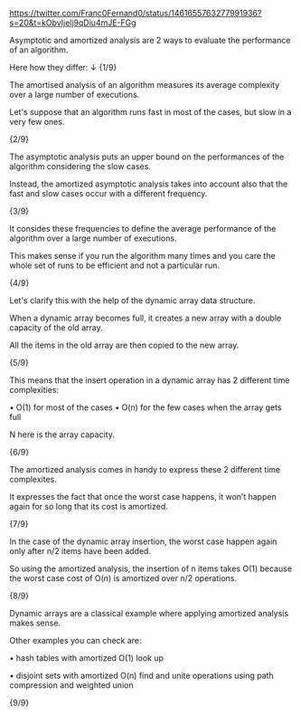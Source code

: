 https://twitter.com/Franc0Fernand0/status/1461655763277991936?s=20&t=kObvIjelj9qDiu4mJE-FGg

Asymptotic and amortized analysis are 2 ways to evaluate the performance of an algorithm.

Here how they differ: ↓  {1/9}

The amortised analysis of an algorithm measures its average complexity over a large number of executions.

Let's suppose that an algorithm runs fast in most of the cases, but slow in a very few ones.

{2/9}

The asymptotic analysis puts an upper bound on the performances of the algorithm considering the slow cases.

Instead, the amortized asymptotic analysis takes into account also that the fast and slow cases occur with a different frequency. 

{3/9}

It consides these frequencies to define the average performance of the algorithm over a large number of executions.

This makes sense if you run the algorithm many times and you care the whole set of runs to be efficient and not a particular run.

{4/9}

Let's clarify this with the help of the dynamic array data structure.

When a dynamic array becomes full, it creates a new array with a double capacity of the old array.

All the items in the old array are then copied to the new array.

{5/9}

This means that the insert operation in a dynamic array has 2 different time complexities:

• O(1) for most of the cases
• O(n) for the few cases when the array gets full

N here is the array capacity.

{6/9}

The amortized analysis comes in handy to express these 2 different time complexites.

It expresses the fact that once the worst case happens, it won’t happen again for so long that its cost is amortized.

{7/9}

In the case of the dynamic array insertion, the worst case happen again only after n/2 items have been added.

So using the amortized analysis, the insertion of n items takes O(1) because the worst case cost of O(n) is amortized over n/2 operations.

{8/9}

Dynamic arrays are a classical example where applying amortized analysis makes sense.

Other examples you can check are:

• hash tables with amortized O(1) look up 

• disjoint sets with amortized O(n) find and unite operations using path compression and weighted union

{9/9}
